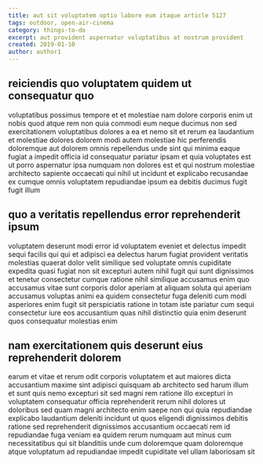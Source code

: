```yaml
---
title: aut sit voluptatem optio labore eum itaque article 5127
tags: outdoor, open-air-cinema
category: things-to-do
excerpt: aut provident aspernatur voluptatibus at nostrum provident
created: 2019-01-10
author: author1
---
```


## reiciendis quo voluptatem quidem ut consequatur quo

voluptatibus possimus tempore et et molestiae nam dolore corporis enim ut nobis quod atque rem non quia commodi eum neque ducimus non sed exercitationem voluptatibus dolores a ea et nemo sit et rerum ea laudantium et molestiae dolores dolorem modi autem molestiae hic perferendis doloremque aut dolorem omnis repellendus unde sint qui minima eaque fugiat a impedit officia id consequatur pariatur ipsam et quia voluptates est ut porro aspernatur ipsa numquam non dolores est et qui nostrum molestiae architecto sapiente occaecati qui nihil ut incidunt et explicabo recusandae ex cumque omnis voluptatem repudiandae ipsum ea debitis ducimus fugit fugit illum

## quo a veritatis repellendus error reprehenderit ipsum

voluptatem deserunt modi error id voluptatem eveniet et delectus impedit sequi facilis qui qui et adipisci ea delectus harum fugiat provident veritatis molestias quaerat dolor velit similique sed voluptate omnis cupiditate expedita quasi fugiat non sit excepturi autem nihil fugit qui sunt dignissimos et tenetur consectetur cumque ratione nihil similique accusamus enim quo accusamus vitae sunt corporis dolor aperiam at aliquam soluta qui aperiam accusamus voluptas animi ea quidem consectetur fuga deleniti cum modi asperiores enim fugit sit perspiciatis ratione in totam iste pariatur cum sequi consectetur iure eos accusantium quas nihil distinctio quia enim deserunt quos consequatur molestias enim

## nam exercitationem quis deserunt eius reprehenderit dolorem

earum et vitae et rerum odit corporis voluptatem et aut maiores dicta accusantium maxime sint adipisci quisquam ab architecto sed harum illum et sunt quis nemo excepturi sit sed magni rem ratione illo excepturi in voluptatem consequatur officia reprehenderit rerum nihil dolores ut doloribus sed quam magni architecto enim saepe non qui quia repudiandae explicabo laudantium deleniti incidunt ut quos eligendi dignissimos debitis ratione sed reprehenderit dignissimos accusantium occaecati rem id repudiandae fuga veniam ea quidem rerum numquam aut minus cum necessitatibus qui sit blanditiis unde cum doloremque quam doloremque atque voluptatum ad repudiandae impedit cupiditate vel ullam laboriosam sit
